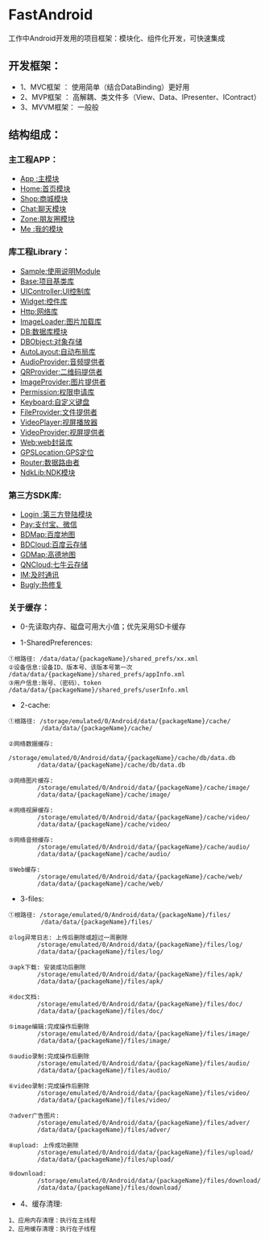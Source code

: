 # FastAndroid
工作中Android开发用的项目框架：模块化、组件化开发，可快速集成

## 开发框架：
* 1、MVC框架 ： 使用简单（结合DataBinding）更好用
* 2、MVP框架 ： 高解耦、类文件多（View、Data、IPresenter、IContract）
* 3、MVVM框架： 一般般

## 结构组成：
### 主工程APP： 
  * [App :主模块](/APP/App/App_README.md)
  * [Home:首页模块](/APP/App/Home_README.md)
  * [Shop:商城模块](/APP/App/Shop_README.md)
  * [Chat:聊天模块](/APP/App/Chat_README.md)
  * [Zone:朋友圈模块](/APP/App/Zone_README.md)
  * [Me  :我的模块](/APP/App/Me_README.md)
 
### 库工程Library：
  * [Sample:使用说明Module](/Library/Sample/Sample_README.md)
  * [Base:项目基类库](/Library/Base/Base_README.md)
  * [UIController:UI控制库](/Library/UIController/UIController_README.md)
  * [Widget:控件库](/Library/Widget/Widget_README.md)
  * [Http:网络库](/Library/Http/Http_README.md)
  * [ImageLoader:图片加载库](/Library/ImageLoader/ImageLoader_README.md)
  * [DB:数据库模块](/Library/DB/DB_README.md)
  * [DBObject:对象存储](/Library/DBObject/DBObject_README.md)
  * [AutoLayout:自动布局库](/Library/AutoLayout/AutoLayout_README.md)
  * [AudioProvider:音频提供者](/Library/AudioProvider/AudioProvider_README.md)
  * [QRProvider:二维码提供者](/Library/QRProvider/QRProvider_README.md)
  * [ImageProvider:图片提供者](/Library/ImageProvider/ImageProvider_README.md)
  * [Permission:权限申请库](/Library/Permission/Permission_README.md)
  * [Keyboard:自定义键盘](/Library/Keyboard/Keyboard_README.md)
  * [FileProvider:文件提供者](/Library/FileProvider/FileProvider_README.md)
  * [VideoPlayer:视屏播放器](/Library/VideoPlayer/VideoPlayer_README.md)
  * [VideoProvider:视屏提供者](/Library/VideoProvider/VideoProvider_README.md)
  * [Web:web封装库](/Library/Web/Web_README.md)
  * [GPSLocation:GPS定位](/Library/GPSLocation/GPSLocation_README.md)
  * [Router:数据路由者](/Library/Router/Router_README.md)
  * [NdkLib:NDK模块](/Library/NdkLib/NdkLib_README.md)
  
### 第三方SDK库:
  * [Login  :第三方登陆模块](/ThirdSDK/Login/Login_README.md)
  * [Pay:支付宝、微信](/ThirdSDK/Pay/Pay_README.md)
  * [BDMap:百度地图](/ThirdSDK/BDMap/BDMap_README.md)
  * [BDCloud:百度云存储](/ThirdSDK/BDCloud/BDCloud_README.md)
  * [GDMap:高德地图](/ThirdSDK/GDMap/GDMap_README.md)
  * [QNCloud:七牛云存储](/ThirdSDK/QNCloud/QNCloud_README.md)
  * [IM:及时通讯](/ThirdSDK/IM/IM_README.md)
  * [Bugly:热修复](/ThirdSDK/Bugly/Bugly_README.md)

### 关于缓存：
* 0-先读取内存、磁盘可用大小值；优先采用SD卡缓存

* 1-SharedPreferences:
```
①根路径: /data/data/{packageName}/shared_prefs/xx.xml
②设备信息:设备ID、版本号、该版本号第一次 /data/data/{packageName}/shared_prefs/appInfo.xml
③用户信息:账号、（密码）、token        /data/data/{packageName}/shared_prefs/userInfo.xml
```

* 2-cache:
```
①根路径: /storage/emulated/0/Android/data/{packageName}/cache/
         /data/data/{packageName}/cache/
        
②网络数据缓存:
        /storage/emulated/0/Android/data/{packageName}/cache/db/data.db
        /data/data/{packageName}/cache/db/data.db
        
③网络图片缓存:
        /storage/emulated/0/Android/data/{packageName}/cache/image/
        /data/data/{packageName}/cache/image/

④网络视屏缓存:
        /storage/emulated/0/Android/data/{packageName}/cache/video/
        /data/data/{packageName}/cache/video/
    
⑤网络音频缓存:
        /storage/emulated/0/Android/data/{packageName}/cache/audio/
        /data/data/{packageName}/cache/audio/
        
⑤Web缓存:
        /storage/emulated/0/Android/data/{packageName}/cache/web/
        /data/data/{packageName}/cache/web/
```

* 3-files:
```
①根路径: /storage/emulated/0/Android/data/{packageName}/files/
         /data/data/{packageName}/files/
        
②log异常日志: 上传后删除或超过一周删除
        /storage/emulated/0/Android/data/{packageName}/files/log/
        /data/data/{packageName}/files/log/
        
③apk下载: 安装成功后删除
        /storage/emulated/0/Android/data/{packageName}/files/apk/
        /data/data/{packageName}/files/apk/
        
④doc文档: 
        /storage/emulated/0/Android/data/{packageName}/files/doc/
        /data/data/{packageName}/files/doc/
        
⑤image编辑:完成操作后删除
        /storage/emulated/0/Android/data/{packageName}/files/image/
        /data/data/{packageName}/files/image/
        
⑤audio录制:完成操作后删除
        /storage/emulated/0/Android/data/{packageName}/files/audio/
        /data/data/{packageName}/files/audio/
        
⑥video录制:完成操作后删除
        /storage/emulated/0/Android/data/{packageName}/files/video/
        /data/data/{packageName}/files/video/
        
⑦adver广告图片:
        /storage/emulated/0/Android/data/{packageName}/files/adver/
        /data/data/{packageName}/files/adver/
        
⑧upload: 上传成功删除
        /storage/emulated/0/Android/data/{packageName}/files/upload/
        /data/data/{packageName}/files/upload/
        
⑨download:
        /storage/emulated/0/Android/data/{packageName}/files/download/
        /data/data/{packageName}/files/download/
```

* 4、缓存清理:
```
1、应用内存清理：执行在主线程
2、应用缓存清理：执行在子线程
```
